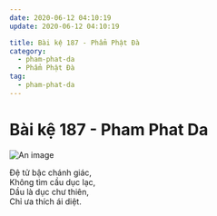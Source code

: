```yaml
---
date: 2020-06-12 04:10:19
update: 2020-06-12 04:10:19

title: Bài kệ 187 - Phẩm Phật Đà
category:
  - pham-phat-da
  - Phẩm Phật Đà
tag:
  - pham-phat-da
---
```


# Bài kệ 187 - Pham Phat Da

![An image](/img/pham-phat-da/pham-phat-da-187.jpg)

Ðệ tử bậc chánh giác,<br>Không tìm cầu dục lạc,<br>Dầu là dục chư thiên,<br>Chỉ ưa thích ái diệt.<br>
